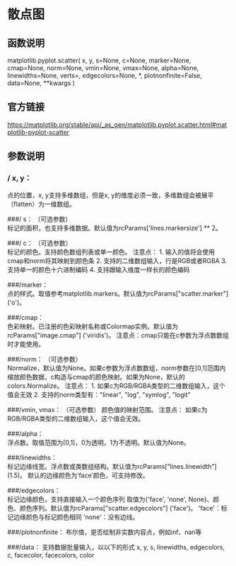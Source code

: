 # **散点图**

## 函数说明
matplotlib.pyplot.scatter(  x, y, s=None, c=None, 
                            marker=None, cmap=None, 
                            norm=None, vmin=None, 
                            vmax=None, alpha=None, 
                            linewidths=None, verts=<deprecated parameter>, 
                            edgecolors=None, *, plotnonfinite=False, data=None, **kwargs )

## 官方链接
https://matplotlib.org/stable/api/_as_gen/matplotlib.pyplot.scatter.html#matplotlib-pyplot-scatter

## 参数说明

### / x, y：         
点的位置，x, y支持多维数组，但是x, y的维度必须一致，多维数组会被展平（flatten）为一维数组。

###/ s： （可选参数）            
标记的面积，也支持多维数据。默认值为rcParams['lines.markersize'] ** 2。

###/ c： （可选参数）           
标记的颜色。支持颜色数组列表或单一颜色。
注意点：
    1. 输入的值将会使用cmap和norm将其映射到颜色条
    2. 支持的二维数组输入，行是RGB或者RGBA
    3. 支持单一的颜色十六进制编码
    4. 支持跟输入维度一样长的颜色编码
    
###/marker：        
点的样式。取值参考matplotlib.markers。默认值为rcParams["scatter.marker"] ('o')。

###/cmap：          
色彩映射。已注册的色彩映射名称或Colormap实例。默认值为rcParams["image.cmap"] ('viridis')。
注意点：cmap只能在c参数为浮点数数组时才能使用。

###/norm： （可选参数）          
Normalize，默认值为None。如果c参数为浮点数数组，norm参数在[0,1]范围内缩放颜色数据，c构造与cmap的颜色映射。如果为None，默认的colors.Normalize。
注意点：
    1. 如果c为RGB/RGBA类型的二维数组输入，这个值会无效
    2. 支持的norm类型有："linear", "log", "symlog", "logit"
    
###/vmin, vmax： （可选参数） 
颜色值的映射范围。
注意点：
    如果c为RGB/RGBA类型的二维数组输入，这个值会无效。
    
###/alpha：         
浮点数。取值范围为[0,1]，0为透明，1为不透明。默认值为None。

###/linewidths：    
标记边缘线宽。浮点数或类数组结构。默认值为rcParams["lines.linewidth"] (1.5)。
默认的边缘颜色为‘face’颜色，可支持修改。

###/edgecolors：    
标记边缘颜色，支持直接输入一个颜色序列
取值为{'face', 'none', None}、颜色、颜色序列。默认值为rcParams["scatter.edgecolors"] ('face')。
                 'face'：标记边缘颜色与标记颜色相同
                 'none'：没有边线。

###/plotnonfinite：
布尔值，是否绘制非实数内容点，例如inf、nan等

###/data：
支持数据批量输入，以以下的形式
x, y, s, linewidths, edgecolors, c, facecolor, facecolors, color 

